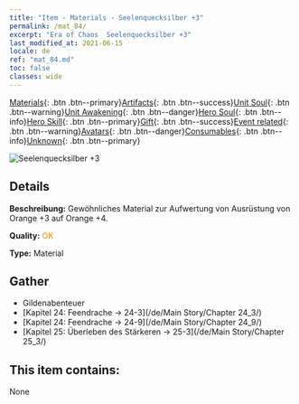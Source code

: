 ```yaml
---
title: "Item - Materials - Seelenquecksilber +3"
permalink: /mat_84/
excerpt: "Era of Chaos  Seelenquecksilber +3"
last_modified_at: 2021-06-15
locale: de
ref: "mat_84.md"
toc: false
classes: wide
---
```

 [Materials](/ItemsDE/){: .btn .btn--primary}[Artifacts](/ItemsDE/Artifacts/){: .btn .btn--success}[Unit Soul](/ItemsDE/UnitSoul/){: .btn .btn--warning}[Unit Awakening](/ItemsDE/UnitAwakening/){: .btn .btn--danger}[Hero Soul](/ItemsDE/HeroSoul/){: .btn .btn--info}[Hero Skill](/ItemsDE/HeroSkill/){: .btn .btn--primary}[Gift](/ItemsDE/Gift/){: .btn .btn--success}[Event related](/ItemsDE/Events/){: .btn .btn--warning}[Avatars](/ItemsDE/Avatars/){: .btn .btn--danger}[Consumables](/ItemsDE/Consumables/){: .btn .btn--info}[Unknown](/ItemsDE/Unknown/){: .btn .btn--primary}

 ![Seelenquecksilber +3](/images/t/i_cailiao_shuiyin3.png)

## Details
 **Beschreibung:** Gewöhnliches Material zur Aufwertung von Ausrüstung von Orange +3 auf Orange +4.

 **Quality:** <span style="color: #FF8C00">OK</span>

 **Type:** Material

## Gather

*    Gildenabenteuer 
*    [Kapitel 24: Feendrache -> 24-3](/de/Main Story/Chapter 24_3/) 
*    [Kapitel 24: Feendrache -> 24-9](/de/Main Story/Chapter 24_9/) 
*    [Kapitel 25: Überleben des Stärkeren -> 25-3](/de/Main Story/Chapter 25_3/) 

## This item contains:

  None


